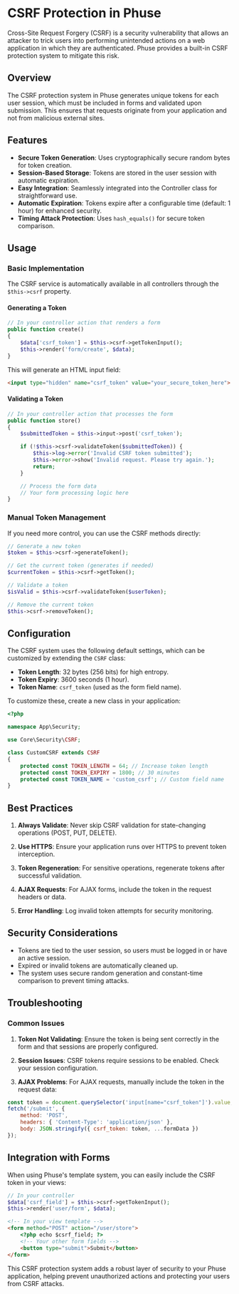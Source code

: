 # CSRF Protection in Phuse

Cross-Site Request Forgery (CSRF) is a security vulnerability that allows an attacker to trick users into performing unintended actions on a web application in which they are authenticated. Phuse provides a built-in CSRF protection system to mitigate this risk.

## Overview

The CSRF protection system in Phuse generates unique tokens for each user session, which must be included in forms and validated upon submission. This ensures that requests originate from your application and not from malicious external sites.

## Features

- **Secure Token Generation**: Uses cryptographically secure random bytes for token creation.
- **Session-Based Storage**: Tokens are stored in the user session with automatic expiration.
- **Easy Integration**: Seamlessly integrated into the Controller class for straightforward use.
- **Automatic Expiration**: Tokens expire after a configurable time (default: 1 hour) for enhanced security.
- **Timing Attack Protection**: Uses `hash_equals()` for secure token comparison.

## Usage

### Basic Implementation

The CSRF service is automatically available in all controllers through the `$this->csrf` property.

#### Generating a Token

```php
// In your controller action that renders a form
public function create()
{
    $data['csrf_token'] = $this->csrf->getTokenInput();
    $this->render('form/create', $data);
}
```

This will generate an HTML input field:
```html
<input type="hidden" name="csrf_token" value="your_secure_token_here">
```

#### Validating a Token

```php
// In your controller action that processes the form
public function store()
{
    $submittedToken = $this->input->post('csrf_token');

    if (!$this->csrf->validateToken($submittedToken)) {
        $this->log->error('Invalid CSRF token submitted');
        $this->error->show('Invalid request. Please try again.');
        return;
    }

    // Process the form data
    // Your form processing logic here
}
```

### Manual Token Management

If you need more control, you can use the CSRF methods directly:

```php
// Generate a new token
$token = $this->csrf->generateToken();

// Get the current token (generates if needed)
$currentToken = $this->csrf->getToken();

// Validate a token
$isValid = $this->csrf->validateToken($userToken);

// Remove the current token
$this->csrf->removeToken();
```

## Configuration

The CSRF system uses the following default settings, which can be customized by extending the `CSRF` class:

- **Token Length**: 32 bytes (256 bits) for high entropy.
- **Token Expiry**: 3600 seconds (1 hour).
- **Token Name**: `csrf_token` (used as the form field name).

To customize these, create a new class in your application:

```php
<?php

namespace App\Security;

use Core\Security\CSRF;

class CustomCSRF extends CSRF
{
    protected const TOKEN_LENGTH = 64; // Increase token length
    protected const TOKEN_EXPIRY = 1800; // 30 minutes
    protected const TOKEN_NAME = 'custom_csrf'; // Custom field name
}
```

## Best Practices

1. **Always Validate**: Never skip CSRF validation for state-changing operations (POST, PUT, DELETE).

2. **Use HTTPS**: Ensure your application runs over HTTPS to prevent token interception.

3. **Token Regeneration**: For sensitive operations, regenerate tokens after successful validation.

4. **AJAX Requests**: For AJAX forms, include the token in the request headers or data.

5. **Error Handling**: Log invalid token attempts for security monitoring.

## Security Considerations

- Tokens are tied to the user session, so users must be logged in or have an active session.
- Expired or invalid tokens are automatically cleaned up.
- The system uses secure random generation and constant-time comparison to prevent timing attacks.

## Troubleshooting

### Common Issues

1. **Token Not Validating**: Ensure the token is being sent correctly in the form and that sessions are properly configured.

2. **Session Issues**: CSRF tokens require sessions to be enabled. Check your session configuration.

3. **AJAX Problems**: For AJAX requests, manually include the token in the request data:

```javascript
const token = document.querySelector('input[name="csrf_token"]').value;
fetch('/submit', {
    method: 'POST',
    headers: { 'Content-Type': 'application/json' },
    body: JSON.stringify({ csrf_token: token, ...formData })
});
```

## Integration with Forms

When using Phuse's template system, you can easily include the CSRF token in your views:

```php
// In your controller
$data['csrf_field'] = $this->csrf->getTokenInput();
$this->render('user/form', $data);
```

```html
<!-- In your view template -->
<form method="POST" action="/user/store">
    <?php echo $csrf_field; ?>
    <!-- Your other form fields -->
    <button type="submit">Submit</button>
</form>
```

This CSRF protection system adds a robust layer of security to your Phuse application, helping prevent unauthorized actions and protecting your users from CSRF attacks.
